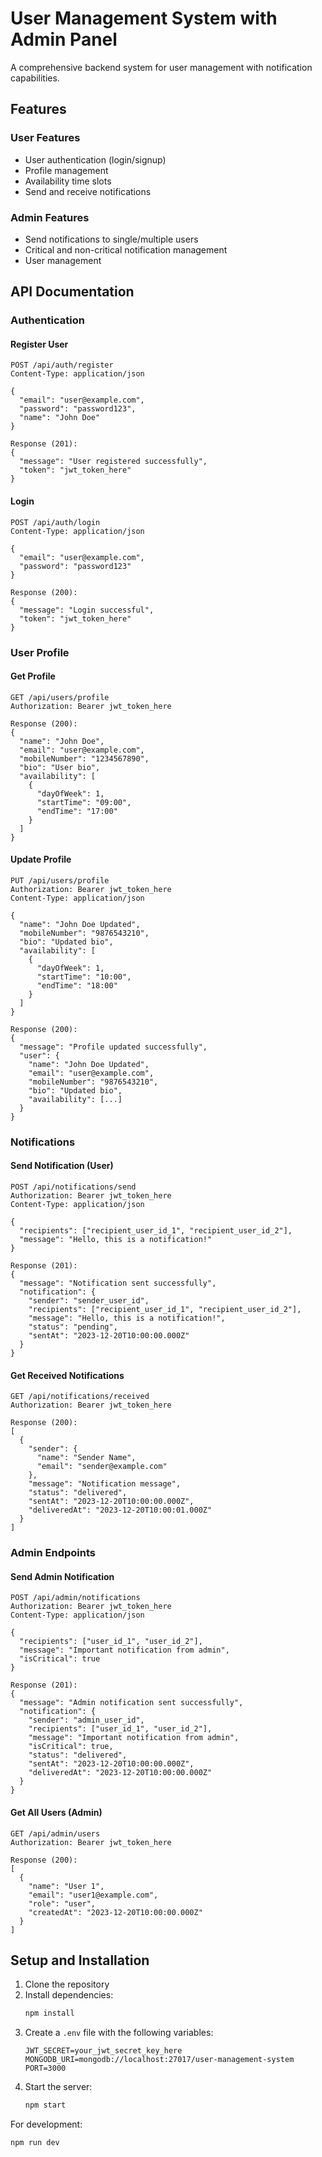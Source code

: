 # User Management System with Admin Panel

A comprehensive backend system for user management with notification capabilities.

## Features

### User Features
- User authentication (login/signup)
- Profile management
- Availability time slots
- Send and receive notifications

### Admin Features
- Send notifications to single/multiple users
- Critical and non-critical notification management
- User management

## API Documentation

### Authentication

#### Register User
```http
POST /api/auth/register
Content-Type: application/json

{
  "email": "user@example.com",
  "password": "password123",
  "name": "John Doe"
}

Response (201):
{
  "message": "User registered successfully",
  "token": "jwt_token_here"
}
```

#### Login
```http
POST /api/auth/login
Content-Type: application/json

{
  "email": "user@example.com",
  "password": "password123"
}

Response (200):
{
  "message": "Login successful",
  "token": "jwt_token_here"
}
```

### User Profile

#### Get Profile
```http
GET /api/users/profile
Authorization: Bearer jwt_token_here

Response (200):
{
  "name": "John Doe",
  "email": "user@example.com",
  "mobileNumber": "1234567890",
  "bio": "User bio",
  "availability": [
    {
      "dayOfWeek": 1,
      "startTime": "09:00",
      "endTime": "17:00"
    }
  ]
}
```

#### Update Profile
```http
PUT /api/users/profile
Authorization: Bearer jwt_token_here
Content-Type: application/json

{
  "name": "John Doe Updated",
  "mobileNumber": "9876543210",
  "bio": "Updated bio",
  "availability": [
    {
      "dayOfWeek": 1,
      "startTime": "10:00",
      "endTime": "18:00"
    }
  ]
}

Response (200):
{
  "message": "Profile updated successfully",
  "user": {
    "name": "John Doe Updated",
    "email": "user@example.com",
    "mobileNumber": "9876543210",
    "bio": "Updated bio",
    "availability": [...]
  }
}
```

### Notifications

#### Send Notification (User)
```http
POST /api/notifications/send
Authorization: Bearer jwt_token_here
Content-Type: application/json

{
  "recipients": ["recipient_user_id_1", "recipient_user_id_2"],
  "message": "Hello, this is a notification!"
}

Response (201):
{
  "message": "Notification sent successfully",
  "notification": {
    "sender": "sender_user_id",
    "recipients": ["recipient_user_id_1", "recipient_user_id_2"],
    "message": "Hello, this is a notification!",
    "status": "pending",
    "sentAt": "2023-12-20T10:00:00.000Z"
  }
}
```

#### Get Received Notifications
```http
GET /api/notifications/received
Authorization: Bearer jwt_token_here

Response (200):
[
  {
    "sender": {
      "name": "Sender Name",
      "email": "sender@example.com"
    },
    "message": "Notification message",
    "status": "delivered",
    "sentAt": "2023-12-20T10:00:00.000Z",
    "deliveredAt": "2023-12-20T10:00:01.000Z"
  }
]
```

### Admin Endpoints

#### Send Admin Notification
```http
POST /api/admin/notifications
Authorization: Bearer jwt_token_here
Content-Type: application/json

{
  "recipients": ["user_id_1", "user_id_2"],
  "message": "Important notification from admin",
  "isCritical": true
}

Response (201):
{
  "message": "Admin notification sent successfully",
  "notification": {
    "sender": "admin_user_id",
    "recipients": ["user_id_1", "user_id_2"],
    "message": "Important notification from admin",
    "isCritical": true,
    "status": "delivered",
    "sentAt": "2023-12-20T10:00:00.000Z",
    "deliveredAt": "2023-12-20T10:00:00.000Z"
  }
}
```

#### Get All Users (Admin)
```http
GET /api/admin/users
Authorization: Bearer jwt_token_here

Response (200):
[
  {
    "name": "User 1",
    "email": "user1@example.com",
    "role": "user",
    "createdAt": "2023-12-20T10:00:00.000Z"
  }
]
```

## Setup and Installation

1. Clone the repository
2. Install dependencies:
   ```bash
   npm install
   ```
3. Create a `.env` file with the following variables:
   ```
   JWT_SECRET=your_jwt_secret_key_here
   MONGODB_URI=mongodb://localhost:27017/user-management-system
   PORT=3000
   ```
4. Start the server:
   ```bash
   npm start
   ```

For development:
```bash
npm run dev
```

